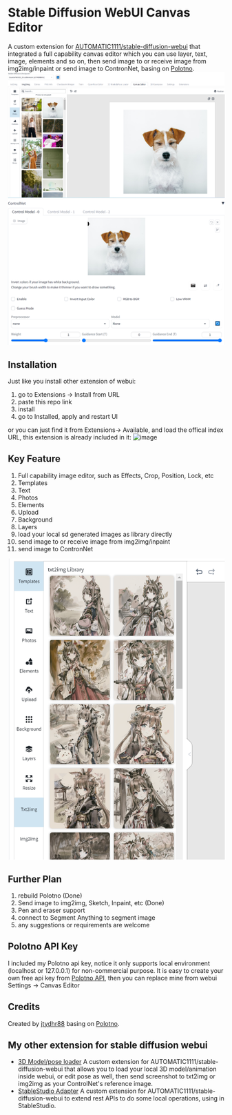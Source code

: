# Stable Diffusion WebUI Canvas Editor
A custom extension for [AUTOMATIC1111/stable-diffusion-webui](https://github.com/AUTOMATIC1111/stable-diffusion-webui) that integrated a full capability canvas editor which you can use layer, text, image, elements and so on, then send image to or receive image from img2img/inpaint or send image to ContronNet, basing on [Polotno](https://polotno.com/).  
![1.png](doc/images/overall.png)
![controlnet.png](doc/images/controlnet.png)

## Installation
Just like you install other extension of webui:
1. go to Extensions -> Install from URL
2. paste this repo link
3. install
4. go to Installed, apply and restart UI

or you can just find it from Extensions-> Available, and load the offical index URL, this extension is already included in it:
<img width="741" alt="image" src="https://user-images.githubusercontent.com/860985/231926610-0b096e92-68d8-4f90-9ec1-7727ce111356.png">

## Key Feature
1. Full capability image editor, such as Effects, Crop, Position, Lock, etc
2. Templates
3. Text
4. Photos
5. Elements
6. Upload
7. Background
8. Layers
9. load your local sd generated images as library directly
10. send image to or receive image from img2img/inpaint
11. send image to ContronNet

![panels.png](doc/images/panels.png)

## Further Plan
1. rebuild Polotno (Done)
2. Send image to img2img, Sketch, Inpaint, etc (Done)
3. Pen and eraser support
4. connect to Segment Anything to segment image
5. any suggestions or requirements are welcome

## Polotno API Key
I included my Polotno api key, notice it only supports local environment (localhost or 127.0.0.1) for non-commercial purpose.
It is easy to create your own free api key from [Polotno API](https://polotno.com/cabinet), then you can replace mine from webui Settings -> Canvas Editor

## Credits
Created by [jtydhr88](https://github.com/jtydhr88) basing on [Polotno](https://polotno.com/).

## My other extension for stable diffusion webui
- [3D Model/pose loader](https://github.com/jtydhr88/sd-3dmodel-loader) A custom extension for AUTOMATIC1111/stable-diffusion-webui that allows you to load your local 3D model/animation inside webui, or edit pose as well, then send screenshot to txt2img or img2img as your ControlNet's reference image.
- [StableStudio Adapter](https://github.com/jtydhr88/sd-webui-StableStudio) A custom extension for AUTOMATIC1111/stable-diffusion-webui to extend rest APIs to do some local operations, using in StableStudio.